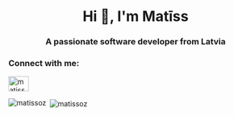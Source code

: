 <h1 align="center">Hi 👋, I'm Matīss</h1>
<h3 align="center">A passionate software developer from Latvia</h3>

<h3 align="left">Connect with me:</h3>
<p align="left">
<a href="https://linkedin.com/in/matissoz" target="blank"><img align="center" src="https://raw.githubusercontent.com/rahuldkjain/github-profile-readme-generator/master/src/images/icons/Social/linked-in-alt.svg" alt="matissoz" height="30" width="40" /></a>
</p>

<p><img align="left" src="https://github-readme-stats.vercel.app/api/top-langs?username=matissoz&show_icons=true&locale=en&layout=compact" alt="matissoz" /></p>

<p>&nbsp;<img align="center" src="https://github-readme-stats.vercel.app/api?username=matissoz&show_icons=true&locale=en" alt="matissoz" /></p>
